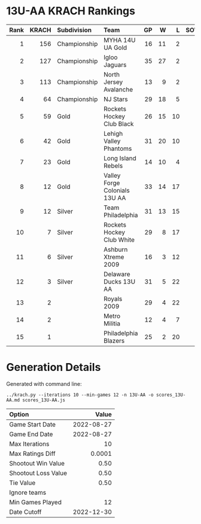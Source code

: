 # 13U-AA KRACH Rankings
Rank|KRACH|Subdivision|Team|GP|W|L|SOW|SOL|T|SoS
---:|---:|:---|:---|---:|---:|---:|---:|---:|---:|---:
1|156|Championship|MYHA 14U UA Gold|16|11|2|1|2|0|61
2|127|Championship|Igloo Jaguars|35|27|2|2|4|0|39
3|113|Championship|North Jersey Avalanche|13|9|2|2|0|0|54
4|64|Championship|NJ Stars|29|18|5|1|5|0|52
5|59|Gold|Rockets Hockey Club Black|26|15|10|1|0|0|77
6|42|Gold|Lehigh Valley Phantoms|31|20|10|1|0|0|52
7|23|Gold|Long Island Rebels|14|10|4|0|0|0|11
8|12|Gold|Valley Forge Colonials 13U AA|33|14|17|1|1|0|41
9|12|Silver|Team Philadelphia|31|13|15|2|1|0|40
10|7|Silver|Rockets Hockey Club White|29|8|17|2|2|0|38
11|6|Silver|Ashburn Xtreme 2009|16|3|12|0|1|0|73
12|3|Silver|Delaware Ducks 13U AA|31|5|22|3|1|0|32
13|2||Royals 2009|29|4|22|1|2|0|36
14|2||Metro Militia|12|4|7|1|0|0|5
15|1||Philadelphia Blazers|25|2|20|2|1|0|31
# Generation Details

Generated with command line:
```
../krach.py --iterations 10 --min-games 12 -n 13U-AA -o scores_13U-AA.md scores_13U-AA.js
```

| Option | Value |
| :----- | ----: |
| Game Start Date | 2022-08-27 |
| Game End Date | 2022-08-27 |
| Max Iterations | 10 |
| Max Ratings Diff | 0.0001 |
| Shootout Win Value | 0.50 |
| Shootout Loss Value | 0.50 |
| Tie Value | 0.50 |
| Ignore teams |  |
| Min Games Played | 12 |
| Date Cutoff | 2022-12-30 |

